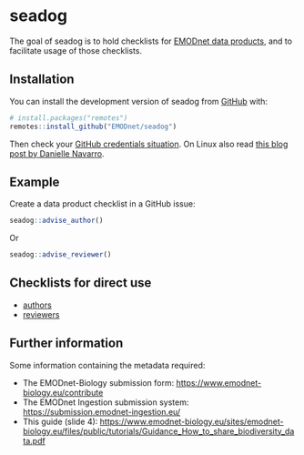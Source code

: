 
# seadog

<!-- badges: start -->
<!-- badges: end -->

The goal of seadog is to hold checklists for [EMODnet data products](https://github.com/EMODnet/EMODnet-Biology-Project-Template-cookiecutter), and to facilitate usage of those checklists.

## Installation

You can install the development version of seadog from [GitHub](https://github.com/) with:

``` r
# install.packages("remotes")
remotes::install_github("EMODnet/seadog")
```

Then check your [GitHub credentials situation](https://usethis.r-lib.org/articles/git-credentials.html).
On Linux also read [this blog post by Danielle Navarro](https://blog.djnavarro.net/posts/2021-08-08_git-credential-helpers/).

## Example

Create a data product checklist in a GitHub issue:

``` r
seadog::advise_author()
```

Or 

``` r
seadog::advise_reviewer()
```

## Checklists for direct use

* [authors](inst/author-checklist.md)
* [reviewers](inst/reviewer-checklist.md)

## Further information

Some information containing the metadata required:
* The EMODnet-Biology submission form: https://www.emodnet-biology.eu/contribute
* The EMODnet Ingestion submission system: https://submission.emodnet-ingestion.eu/
* This guide (slide 4): https://www.emodnet-biology.eu/sites/emodnet-biology.eu/files/public/tutorials/Guidance_How_to_share_biodiversity_data.pdf
